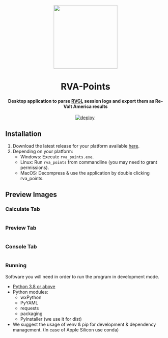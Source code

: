 <p align="center">
  <img alt="" height="200" width="200" src="https://user-images.githubusercontent.com/26081543/129637656-c5014e3e-cdf6-4437-9e0d-157bc63c14e7.png" />
</p>

<h1 align="center">RVA-Points</h1>
<h4 align="center">Desktop application to parse <a href="https://rvgl.re-volt.io/" target="_blank">RVGL</a> session logs and export them as Re-Volt America results</h4>

<p align="center">
  <a href="https://github.com/Re-Volt-America/RVA-Points/actions/workflows/deploy.yml" class="rich-diff-level-one"><img src="https://github.com/Re-Volt-America/RVA-Points/actions/workflows/deploy.yml/badge.svg?branch=production" alt="deploy" style="max-width:100%;"></a>
  <a href="https://gitlicense.com/license/Re-Volt-America/RVA-Points"><img src="https://gitlicense.com/badge/Re-Volt-America/RVA-Points" alt=""/></a>
</p>

## Installation
  1. Download the latest release for your platform available [here](https://distribute.revolt-america.com/rva_points/).
  2. Depending on your platform:
     * Windows: Execute `rva_points.exe`.
     * Linux: Run `rva_points` from commandline (you may need to grant permissions).
     * MacOS: Decompress & use the application by double clicking rva_points.

## Preview Images


<div align="left">
  <h3>Calculate Tab</h3>
  <img src="https://user-images.githubusercontent.com/26081543/174425594-dfc53e6a-6fe3-44d6-9b83-c0f0211866ec.PNG" alt=""/>
  <h3>Preview Tab</h3>
  <img src="https://user-images.githubusercontent.com/26081543/174425589-36f85da4-557c-4e13-bcaa-a915f5f87115.PNG" alt=""/>
  <h3>Console Tab</h3>
  <img src="https://user-images.githubusercontent.com/26081543/174425595-e8c852e6-b0e9-4141-8e51-52a79c52881c.PNG" alt=""/>
</div>

### Running
Software you will need in order to run the program in development mode.

- [Python 3.8 or above](https://www.python.org/downloads/)
- Python modules:
  - wxPython
  - PyYAML
  - requests
  - packaging
  - PyInstaller (we use it for dist)
- We suggest the usage of venv & pip for development & dependency management. (In case of Apple Silicon use conda)
